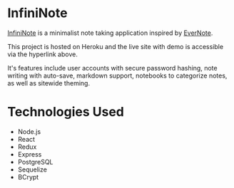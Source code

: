 # InfiniNote

[InfiniNote](https://infininote.herokuapp.com/ "Live site hosted on Heroku") is a minimalist note taking application inspired by [EverNote](https://evernote.com/, "EverNote").

This project is hosted on Heroku and the live site with demo is accessible via the hyperlink above.

It's features include user accounts with secure password hashing, note writing with auto-save, markdown support, notebooks to categorize notes, as well as sitewide theming.

# Technologies Used
- Node.js
- React
- Redux
- Express
- PostgreSQL
- Sequelize
-  BCrypt


